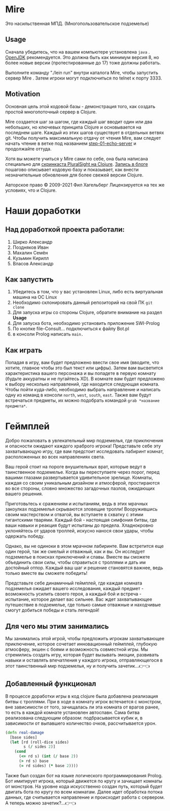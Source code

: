 # Mire

Это насильственная МПД. (Многопользовательское подземелье)

## Usage

Сначала убедитесь, что на вашем компьютере установлена `java`
. [OpenJDK](https://adoptopenjdk.net ) рекомендуется. Это должна
быть как минимум версия 8, но более новые версии (протестированные до 17) тоже должны работать.

Выполните команду "./lein run" внутри каталога Mire, чтобы запустить сервер Mire
. Затем игроки могут подключиться по telnet к порту 3333.

## Motivation

Основная цель этой кодовой базы - демонстрация того, как
создать простой многопоточный сервер в Clojure.

Mire создается шаг за шагом, где каждый шаг вводит один или два
небольших, но ключевых принципа Clojure и основывается на последнем шаге.
Каждый из этих шагов существует в отдельных ветвях git. Чтобы получить максимальную отдачу от
чтения Mire, вам следует начать чтение в ветке под названием
[step-01-echo-server](http://github.com/technomancy/mire/tree/01-echo-server )
и продолжайте оттуда.

Хотя вы можете учиться у Mire сами по себе, она была написана
специально для [скринкаста PluralSight на
Clojure](https://www.pluralsight.com/courses/functional-programming-clojure ).
[Запись в блоге](https://technomancy.us/136 ) пошагово описывает кодовую
базу и показывает, как внести незначительные обновления для более свежей версии Clojure.

Авторское право © 2009-2021 Фил Хагельберг
Лицензируется на тех же условиях, что и Clojure.

# Наши доработки

## Над доработкой проекта работали:

1. Ширко Александр
2. Поздняков Иван
3. Махалин Семён
4. Кузьмин Кирилл
5. Власов Александр

## Как запустить

1. Убедитесь в том, что у вас установлен Linux, либо есть виртуальная машина на ОС Linux
2. Необходимо склонировать данный репозиторий на свой ПК `git clone`
3. Для запуска игры со стороны Clojure, обратите внимание на раздел **Usage**
4. Для запуска бота, необходимо установить приложение SWI-Prolog
5. По кнопке file-Consult... подключиться к файлу Bot.pl
6. в консоли Prolog написать `main.`

## Как играть 

Попадая в игру, вам будет предложено ввести свое имя (вводите, что хотите, главное чтобы это был текст или цифры). Затем вам высветится характеристика вашего персонажа и вы попадете в первую комнату (будьте аккуратны и не пугайтесь XD). В комнате вам будет предложено к выбору несколько направлений, где находится следующая комната. Чтобы пойти куда-либо, необходимо выбрать направление и написать одну из команд в консоли `north`, `west`, `south`, `east`. Также вам будут встречаться предметы, их можно подобрать командой `grab *название предмета*`.

# Геймплей

Добро пожаловать в увлекательный мир подземелья, где приключения и опасности ожидают каждого храброго игрока! Представьте себе эту захватывающую игру, где вам предстоит исследовать лабиринт комнат, расположенных во всех направлениях света.

Ваш герой стоит на пороге внушительных врат, которые ведут в таинственное подземелье. Когда вы переступаете через порог, перед вашими глазами развертывается удивительное зрелище. Комнаты, каждая со своим уникальным дизайном и атмосферой, простираются во все стороны, словно множество загадочных пазлов, ожидающих вашего решения.

Приготовьтесь к сражениям и испытаниям, ведь в этих мрачных закоулках подземелья скрываются зловещие тролли! Вооружившись своим мастерством и отвагой, вы вступаете в схватку с этими гигантскими тварями. Каждый бой - настоящая симфония битвы, где ваши навыки и реакция будут испытаны до предела. Хладнокровно уклоняйтесь от ударов троллей, искусно нанося свои удары, чтобы одержать победу.

Однако, вы не одиноки в этом мрачном лабиринте. Вам встретится еще один герой, так же смелый и отважный, как и вы. Он исследует подземелье в поисках приключений и славы. Вместе вы сможете объединить свои силы, чтобы справиться с троллями и дать им достойный отпор. Каждый ваш шаг и решение становятся важнее, ведь только вместе вы сможете победить!

Представьте себе динамичный геймплей, где каждая комната подземелья ожидает вашего исследования, каждый предмет - возможность усилить своего героя, а каждый бой и встреча - испытание, которое делает вас сильнее. Вас ждет захватывающее путешествие в подземелье, где только самые отважные и находчивые смогут добиться победы и стать легендой!

## Для чего мы этим занимались

Мы занимались этой игрой, чтобы предложить игрокам захватывающее приключение, которое сочетает инновационный геймплей, глубокую атмосферу, экшен с боями и возможность совместной игры. Мы стремились создать игру, которая будет вызывать эмоции, развивать навыки и оставлять впечатления у каждого игрока, отправляющегося в этот таинственный мир подземелья, ну и получить зачетик...👉👈


## Добавленный функционал

В процессе доработки игры в код clojure была добавлена реализация битвы с троллями. При в ходе в комнату игрок встечается с монстром, вне зависимости от того, зачищалась ли эта комната от врагов ранее, то есть в каждой комнате установлен автоспавн. Сама битва реализована следующим образом: подбрасывается кубик и, в зависимости от выпавшего количество очков, рассчитывается урон.
```Clojure
(defn real-damage
  [base sides]
  (let [rd (roll-dice sides)
        s (/ sides 2)]
    (cond
      (<= rd s) (int (/ base 2))
      (> rd s) base
      (= rd sides) (* base 2))))
```

Также был создан бот на языке логического программирования Prolog. Бот имитирует игрока, который движется по кругу и зачищает комнаты от монстров. На уровне кода искусственно создан путь, который будет двигать бота по кругу по всем комнатам. Далее идет обработка потока данных, где считывается направление и происходит работа с сервером. 
А теперь можно зачетик?...👉👈
